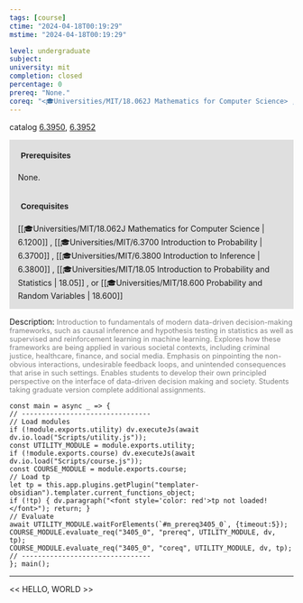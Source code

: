 ```yaml
---
tags: [course]
ctime: "2024-04-18T00:19:29"
mstime: "2024-04-18T00:19:29"

level: undergraduate
subject: 
university: mit
completion: closed
percentage: 0
prereq: "None."
coreq: "<🎓Universities/MIT/18.062J Mathematics for Computer Science> , <🎓Universities/MIT/6.3700 Introduction to Probability> , <🎓Universities/MIT/6.3800 Introduction to Inference> , <🎓Universities/MIT/18.05 Introduction to Probability and Statistics> , or <🎓Universities/MIT/18.600 Probability and Random Variables>"
---
```


catalog [6.3950](http://student.mit.edu/catalog/m6c.html#6.3950), [6.3952](http://student.mit.edu/catalog/m6c.html#6.3952)

<span style="display: block; padding: 15px; background-color: rgb(100, 100, 100, 0.2);"><font id="m_prereq3405_0" style="display: block; font-family: Arial, sans-serif; font-weight: bold; padding: 5px">Prerequisites</font><br><span id="prereq3405_0">None.</span></span>
<span style="display: block; padding: 15px; background-color: rgb(100, 100, 100, 0.2);"><font id="m_coreq3405_0" style="display: block; font-family: Arial, sans-serif; font-weight: bold; padding: 5px">Corequisites</font><br><span id="coreq3405_0">[[🎓Universities/MIT/18.062J Mathematics for Computer Science | 6.1200]] , [[🎓Universities/MIT/6.3700 Introduction to Probability | 6.3700]] , [[🎓Universities/MIT/6.3800 Introduction to Inference | 6.3800]] , [[🎓Universities/MIT/18.05 Introduction to Probability and Statistics | 18.05]] , or [[🎓Universities/MIT/18.600 Probability and Random Variables | 18.600]]</span></span>

<font style="">Description:</font>
<font style="color: grey; font-size: 0.8rem;">Introduction to fundamentals of modern data-driven decision-making frameworks, such as causal inference and hypothesis testing in statistics as well as supervised and reinforcement learning in machine learning. Explores how these frameworks are being applied in various societal contexts, including criminal justice, healthcare, finance, and social media. Emphasis on pinpointing the non-obvious interactions, undesirable feedback loops, and unintended consequences that arise in such settings. Enables students to develop their own principled perspective on the interface of data-driven decision making and society. Students taking graduate version complete additional assignments.</font>

```dataviewjs
const main = async _ => {
// --------------------------------
// Load modules
if (!module.exports.utility) dv.executeJs(await dv.io.load("Scripts/utility.js"));
const UTILITY_MODULE = module.exports.utility;
if (!module.exports.course) dv.executeJs(await dv.io.load("Scripts/course.js"));
const COURSE_MODULE = module.exports.course;
// Load tp
let tp = this.app.plugins.getPlugin("templater-obsidian").templater.current_functions_object;
if (!tp) { dv.paragraph("<font style='color: red'>tp not loaded!</font>"); return; }
// Evaluate
await UTILITY_MODULE.waitForElements(`#m_prereq3405_0`, {timeout:5});
COURSE_MODULE.evaluate_req("3405_0", "prereq", UTILITY_MODULE, dv, tp);
COURSE_MODULE.evaluate_req("3405_0", "coreq", UTILITY_MODULE, dv, tp);
// --------------------------------
}; main();
```

---

<< HELLO, WORLD >>
